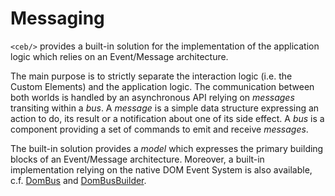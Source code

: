 # Messaging

`<ceb/>` provides a built-in solution for the implementation of the application logic which relies on an Event/Message architecture.

The main purpose is to strictly separate the interaction logic (i.e. the Custom Elements) and the application logic.
The communication between both worlds is handled by an asynchronous API relying on _messages_ transiting within a _bus_.
A _message_ is a simple data structure expressing an action to do, its result or a notification about one of its side effect.
A _bus_ is a component providing a set of commands to emit and receive _messages_. 

The built-in solution provides a _model_ which expresses the primary building blocks of an Event/Message architecture.
Moreover, a built-in implementation relying on the native DOM Event System is also available, c.f. [DomBus] and [DomBusBuilder].

[DomBus]: ../api/classes/messaging.DomBus.html
[DomBusBuilder]: ../api/classes/messaging.DomBusBuilder.html
